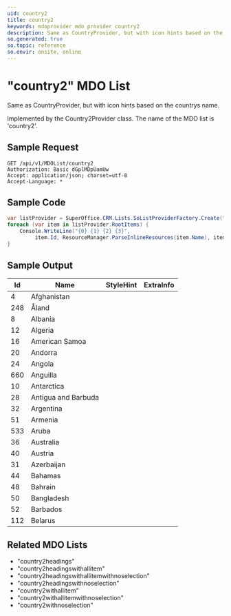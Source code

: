 ```yaml
---
uid: country2
title: country2
keywords: mdoprovider mdo provider country2
description: Same as CountryProvider, but with icon hints based on the countrys name.
so.generated: true
so.topic: reference
so.envir: onsite, online
---
```


# "country2" MDO List
Same as CountryProvider, but with icon hints based on the countrys name.



Implemented by the <see cref="T:SuperOffice.CRM.Lists.Country2Provider">Country2Provider</see> class.
The name of the MDO list is 'country2'.




## Sample Request

```http!
GET /api/v1/MDOList/country2
Authorization: Basic dGplMDpUamUw
Accept: application/json; charset=utf-8
Accept-Language: *

```

## Sample Code
```cs
var listProvider = SuperOffice.CRM.Lists.SoListProviderFactory.Create("country2", forceFlatList: true);
foreach (var item in listProvider.RootItems) {
    Console.WriteLine("{0} {1} {2} {3}", 
         item.Id, ResourceManager.ParseInlineResources(item.Name), item.StyleHint, item.ExtraInfo);
}
```

## Sample Output

|Id   | Name  |StyleHint|ExtraInfo |
| --- | ----- | ------- | -------- |
|4|Afghanistan|||
|248|Åland|||
|8|Albania|||
|12|Algeria|||
|16|American Samoa|||
|20|Andorra|||
|24|Angola|||
|660|Anguilla|||
|10|Antarctica|||
|28|Antigua and Barbuda|||
|32|Argentina|||
|51|Armenia|||
|533|Aruba|||
|36|Australia|||
|40|Austria|||
|31|Azerbaijan|||
|44|Bahamas|||
|48|Bahrain|||
|50|Bangladesh|||
|52|Barbados|||
|112|Belarus|||


## Related MDO Lists

* "country2headings"
* "country2headingswithallitem"
* "country2headingswithallitemwithnoselection"
* "country2headingswithnoselection"
* "country2withallitem"
* "country2withallitemwithnoselection"
* "country2withnoselection"
